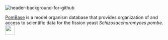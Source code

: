 ![header-background-for-github](https://user-images.githubusercontent.com/90474/133867206-7da6ac48-df41-440e-923b-3a114d36b092.jpg)

[PomBase](https://www.pombase.org) is a model organism database that provides organization of and
access to scientific data for the fission yeast
_Schizosaccharomyces pombe_.
<img align="left" width="30" height="30" src="https://user-images.githubusercontent.com/90474/133867349-10076d76-f3bc-43ee-b21b-78857ec3fc1d.png"/>



